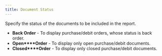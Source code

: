 ```yaml
---
title: Document Status
---
```



Specify the status of the documents to be included in the report.

- **Back 
 Order** - To display purchase/debit orders, whose status is back  order.
- **Open****Order** - To display only open purchase/debit  documents.
- **Closed****Order** - To display only closed  purchase/debit documents.

